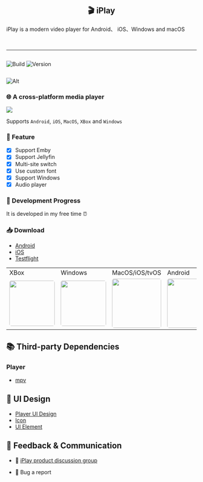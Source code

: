 <h2 align="center">🎬 iPlay</h2>
<p>iPlay is a modern video player for Android、 iOS、Windows and macOS</p>
<br />

---

<div style="display:inline-flex;flex-direction:row;gap:0.5rem;">

![Build](https://github.com/ourfor/iPlayClient/actions/workflows/develop.yml/badge.svg?branch=main)
![Version](https://img.shields.io/github/v/release/ourfor/iPlay)

</div>

![Alt](https://repobeats.axiom.co/api/embed/442b21fb8b1ed2cc170510527ec68880ebbeb2b4.svg "Repobeats analytics image")

### 🌐 A cross-platform media player

<img src="./doc/image/windows.preview.png" />

Supports `Android`, `iOS`, `MacOS`, `XBox` and `Windows`

### 🌟 Feature

- [x] Support Emby
- [x] Support Jellyfin
- [x] Multi-site switch
- [x] Use custom font
- [x] Support Windows
- [x] Audio player

### 🚧 Development Progress

It is developed in my free time ⏰

### 📥 Download

- [Android](https://github.com/ourfor/iPlay/releases/latest)
- [iOS](https://github.com/ourfor/iPlay/releases/latest)
- [Testflight](https://testflight.apple.com/join/73NHMoP6)

<table>
<tr>
<td> XBox </td>
<td> Windows </td>
<td> MacOS/iOS/tvOS </td>
<td> Android </td>
</tr>
<tr>
<td>
<a href="https://apps.microsoft.com/detail/9PD0SG0LZTNL">
   <img width="120" style="border-radius: 5px;object-fit:fill;" src="./doc/image/English_get it from MS_864X312.png">
</a>
</td>
<td>
<a href="https://apps.microsoft.com/detail/9NBZ2BXD4WFZ">
   <img width="120" style="border-radius: 5px;object-fit:fill;" src="./doc/image/English_get it from MS_864X312.png">
</a>
</td>
<td>
<a href="https://apps.apple.com/app/iplay/id6480576133">
   <img width="130" style="border-radius: 5px;object-fit:fill;" src="./doc/image/Download_on_the_App_Store.png">
</a>
</td>
<td>
<a href="https://www.amazon.com/gp/product/B0DB2KL58G">
   <img width="130" style="border-radius: 5px;object-fit:fill;" src="./doc/image/amazon_appstore.png">
</a>
</td>
</tr>
</table>


## 📚 Third-party Dependencies

### Player

- [mpv](https://github.com/mpv-player/mpv)

## 🎨 UI Design

- [Player UI Design](https://www.figma.com/file/2LMy996hxF2DZ2jB8eU0Fv/Video-Player-For-Web-%26-Mobile-(Community)?type=design&node-id=18-4120&mode=design&t=4xkVhM84OdC0jy9x-0)
- [Icon](https://www.figma.com/file/9Df5CaFUEomVzn20gRpaX3/Radix-Icons?type=design&node-id=0-1&mode=design&t=rpFwTmQyZQhc016k-0)
- [UI Element](https://www.figma.com/file/B5TV95tj8PrCHwsSa3wV0N/Flat-Icon-Set-(Community)?type=design&node-id=2092-13469&mode=design&t=w8YD9Lw37sz019zc-0)

## 📣 Feedback & Communication

* 🧼 [iPlay product discussion group](https://t.me/iPlayClient)

* 🐞 Bug a report